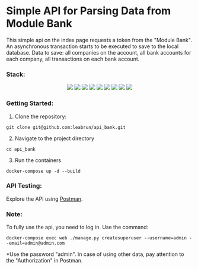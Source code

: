 # Simple API for Parsing Data from Module Bank

<p>This simple api on the index page requests a token from the "Module Bank". An asynchronous transaction starts to be executed to save to the local database. Data to save: all companies on the account, all bank accounts for each company, all transactions on each bank account.</p>


### Stack:
<p align="center">
    <img src="https://img.shields.io/badge/Django-3.2.8-blue?logo=django&style=flat"/>
    <img src="https://img.shields.io/badge/Django%20REST%20framework-3.12.4-green?logo=django&style=flat"/>
    <img src="https://img.shields.io/badge/SQLite-3.36.0-blue?logo=sqlite&style=flat"/>
    <img src="https://img.shields.io/badge/Celery-5.1.2-green?logo=celery&style=flat"/>
    <img src="https://img.shields.io/badge/Redis-7.0.0-red?logo=redis&style=flat"/>
    <img src="https://img.shields.io/badge/Flower-1.0.0-purple?logo=flower&style=flat"/>
    <img src="https://img.shields.io/badge/Postman-7.37.0-orange?logo=postman&style=flat"/>
    <img src="https://img.shields.io/badge/Requests-2.26.0-yellow?logo=requests&style=flat"/>
    <img src="https://img.shields.io/badge/Docker%20Compose-1.29.2-blue?logo=docker&style=flat"/>
</p>


### Getting Started:
1. Clone the repository:
```
git clone git@github.com:leabrun/api_bank.git
```
2. Navigate to the project directory
```
cd api_bank
```
3. Run the containers
```
docker-compose up -d --build
```


### API Testing:
Explore the API using [Postman](https://www.postman.com/leabrun/workspace/api-bank/overview).


### Note:
To fully use the api, you need to log in. Use the command:
```
docker-compose exec web ./manage.py createsuperuser --username=admin --email=admin@admin.com
```
*Use the password "admin". In case of using other data, pay attention to the "Authorization" in Postman.